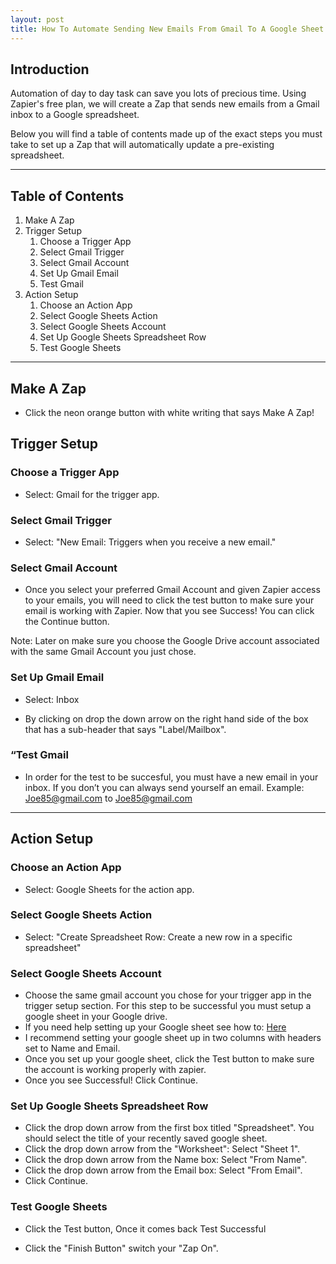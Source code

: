 ```yaml
---
layout: post
title: How To Automate Sending New Emails From Gmail To A Google Sheet Using Zapier!
---
```

## Introduction 

Automation of day to day task can save you lots of precious time.  Using Zapier's free plan, we will create a Zap that sends new emails from a Gmail inbox to a Google spreadsheet. 

Below you will find a table of contents made up of the exact steps you must take to set up a Zap that will automatically update a pre-existing spreadsheet.

---------

## Table of Contents 
1. Make A Zap
2. Trigger Setup
    1. Choose a Trigger App
    1. Select Gmail Trigger
    1. Select Gmail Account
    1. Set Up Gmail Email
    1. Test Gmail
3. Action Setup
    1. Choose an Action App
    1. Select Google Sheets Action
    1. Select Google Sheets Account
    1. Set Up Google Sheets Spreadsheet Row
    1. Test Google Sheets

----------

## Make A Zap

- Click the neon orange button with white writing that says Make A Zap! 

## Trigger Setup 

### Choose a Trigger App

- Select: Gmail for the trigger app.

### Select Gmail Trigger 

- Select: "New Email: Triggers when you receive a new email."

### Select Gmail Account

- Once you select your preferred Gmail Account and given Zapier access to your emails, you will need to click the test button to make sure your email is working with Zapier. Now that you see Success! You can click the Continue button.

 Note: Later on make sure you choose the Google Drive account associated with the same Gmail Account you just chose.

### Set Up Gmail Email

- Select: Inbox 

- By clicking on drop the down arrow on the right hand side of the box that has a sub-header that says "Label/Mailbox".

### “Test Gmail

- In order for the test to be succesful, you must have a new email in your inbox.  If you don’t you can always send yourself an email.
Example: Joe85@gmail.com to Joe85@gmail.com

----------

## Action Setup 

### Choose an Action App

- Select: Google Sheets for the action app.

### Select Google Sheets Action

- Select: "Create Spreadsheet Row: Create a new row in a specific spreadsheet"

### Select Google Sheets Account

- Choose the same gmail account you chose for your trigger app in the trigger setup section. For this step to be successful you must setup a google sheet in your Google drive.
- If you need help setting up your Google sheet see how to: [Here](https://zapier.com/help/how-setup-your-google-spreadsheet-work-zapier/)
- I recommend setting your google sheet up in two columns with headers set to Name and Email.
- Once you set up your google sheet, click the Test button to make sure the account is working properly with zapier.
- Once you see Successful! Click Continue. 

### Set Up Google Sheets Spreadsheet Row

 - Click the drop down arrow from the first box titled "Spreadsheet". You should     select the title of your recently saved google sheet.
 - Click the drop down arrow from the "Worksheet": Select "Sheet 1".
 - Click the drop down arrow from the Name box: Select "From Name".
 - Click the drop down arrow from the Email box: Select "From Email".
 - Click Continue. 

### Test Google Sheets
 - Click the Test button, Once it comes back Test Successful 

 - Click the "Finish Button" switch your "Zap On".
